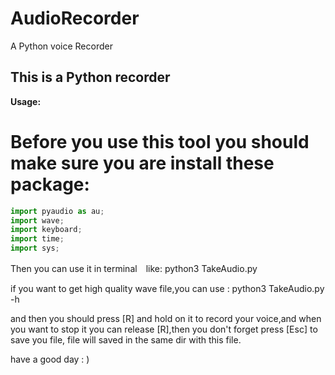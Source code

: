 # AudioRecorder
A Python voice Recorder
## **This is a Python recorder**
**Usage:**
# Before you use this tool you should make sure you are install these package:
```python
import pyaudio as au;
import wave;
import keyboard;
import time;
import sys;
```
Then you can use it in terminal　like:
python3  TakeAudio.py

if you want to get  high quality wave file,you can use :
python3  TakeAudio.py   -h         

and then you should press [R] and hold on it to record your voice,and when you want to stop it you can release [R],then you don't forget press [Esc] to save you file,
file will saved in the same dir with this file.



have a good day : )

